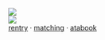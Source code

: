 ![](https://komarev.com/ghpvc/?username=yaoidemon&label=hi+friends&style=pixel&color=c57a7f&base=4000&abbreviated=true)  
![](https://file.garden/aDT0Ck-AL1_uKJ4P/papa%20renga)  
[rentry](https://rentry.co/prsk) · [matching](https://rentry.co/sern) · [atabook](https://sern.atabook.org/)
